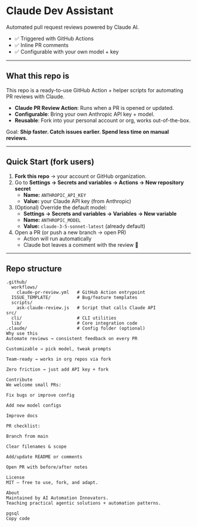 # Claude Dev Assistant  

Automated pull request reviews powered by Claude AI.  

- ✅ Triggered with GitHub Actions  
- ✅ Inline PR comments  
- ✅ Configurable with your own model + key  

---

## What this repo is  

This repo is a ready-to-use GitHub Action + helper scripts for automating PR reviews with Claude.  

- **Claude PR Review Action**: Runs when a PR is opened or updated.  
- **Configurable**: Bring your own Anthropic API key + model.  
- **Reusable**: Fork into your personal account or org, works out-of-the-box.  

Goal: **Ship faster. Catch issues earlier. Spend less time on manual reviews.**

---

## Quick Start (fork users)  

1. **Fork this repo** → your account or GitHub organization.  
2. Go to **Settings → Secrets and variables → Actions → New repository secret**  
   - **Name:** `ANTHROPIC_API_KEY`  
   - **Value:** your Claude API key (from Anthropic)  
3. (Optional) Override the default model:  
   - **Settings → Secrets and variables → Variables → New variable**  
   - **Name:** `ANTHROPIC_MODEL`  
   - **Value:** `claude-3-5-sonnet-latest` (already default)  
4. Open a PR (or push a new branch → open PR)  
   - Action will run automatically  
   - Claude bot leaves a comment with the review 🎉  

---

## Repo structure  

```text
.github/
  workflows/
    claude-pr-review.yml   # GitHub Action entrypoint
  ISSUE_TEMPLATE/          # Bug/feature templates
  scripts/
    ask-claude-review.js   # Script that calls Claude API
src/
  cli/                     # CLI utilities
  lib/                     # Core integration code
.claude/                   # Config folder (optional)
Why use this
Automate reviews → consistent feedback on every PR

Customizable → pick model, tweak prompts

Team-ready → works in org repos via fork

Zero friction → just add API key + fork

Contribute
We welcome small PRs:

Fix bugs or improve config

Add new model configs

Improve docs

PR checklist:

Branch from main

Clear filenames & scope

Add/update README or comments

Open PR with before/after notes

License
MIT — free to use, fork, and adapt.

About
Maintained by AI Automation Innovators.
Teaching practical agentic solutions + automation patterns.

pgsql
Copy code
